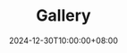 ---
title: 'Gallery'
date: "2024-12-30T10:00:00+08:00"
type: landing

design:
  spacing: '5rem'

# Page sections
sections:
  - block: markdown
    content:
      title: 2025
      text: |-
        **May 21**

        My First 100km Ride.🚴
        ![cycling_record](/media/gallery/2025/cycling_record.jpg)


  - block: markdown
    content:
      title: 2024
      text: |-
        **May 21**
        
        Science! In NUS, Singapore.
        ![science](/media/gallery/2024/science.jpg)

        **February 17**

        Sunset in XiaMen.
        ![sunset](/media/gallery/2024/sunset.JPG)

  - block: markdown
    content:
      title: 2023
      text: |-
        **December 16**

        Traveled to ChongQing (again).
        ![Bro](/media/gallery/2023/gold_and_iron.JPG)
        ![hongyadong](/media/gallery/2023/hongyadong.JPG)
        
        **December 1**
        
        My two sweethearts.
        ![bobby](/media/gallery/2023/bobby.JPG)
        ![sis](/media/gallery/2023/sis.JPG)

  - block: markdown
    content:
      title: 2022
      text: |-
        **October 21**

        Have a look at my testing topo, what a mess!
        ![testing_topo](/media/gallery/2022/testing_topo.JPG)
        
        **June 25**
        
        Graduation photo taken at Sun Yat-sen University 🎓 .
        ![master_graduation](/media/gallery/2022/graduation.JPG)
        I achieved something I had dreamed of since I was little! 
        ![child_graduation](/media/gallery/2022/child_graduation.JPG)

---